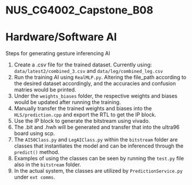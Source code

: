 # NUS_CG4002_Capstone_B08

# Hardware/Software AI

Steps for generating gesture inferencing AI

1. Create a .csv file for the trained dataset. Currently using: `data/latest2/combined_3.csv` and `data/leg/combined_leg.csv`
2. Run the training AI using `RealMLP.py`. Altering the file_path according to the desired dataset accordingly, and the accuracies and confusion matries would be printed.
3. Under the `weights_biases` folder, the respective weights and biases would be updated after running the training.
4. Manually transfer the trained weights and biases into the `HLS/prediction.cpp` and export the RTL to get the IP block.
5. Use the IP block to generate the bitstream using vivado.
6. The .bit and .hwh will be generated and transfer that into the ultra96 board using scp.
7. The `AI50Class.py` and `LegAIClass.py` within the `bitstream` folder are classes that instantiates the model and can be inferenced through the `predict()` method.
8. Examples of using the classes can be seen by running the `test.py` file also in the `bitstream` folder.
9. In the actual system, the classes are utilized by `PredictionService.py` under `ext comms`.
